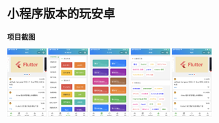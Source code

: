 # 小程序版本的玩安卓

### 项目截图

<img src="./screenshot/page_1.png" width = "280" height = "480" alt="page_1" style="zoom:33%;" />

<img src="./screenshot/page_2.png" width = "280" height = "480" alt="page_2" style="zoom:33%;" />

<img src="./screenshot/page_3.png" width = "280" height = "480" alt="page_3" style="zoom:33%;" />

<img src="./screenshot/page_4.png" width = "280" height = "480" alt="page_4" style="zoom:33%;" />

<img src="./screenshot/page_1.png" width = "280" height = "480" alt="page_5" style="zoom:33%;" />